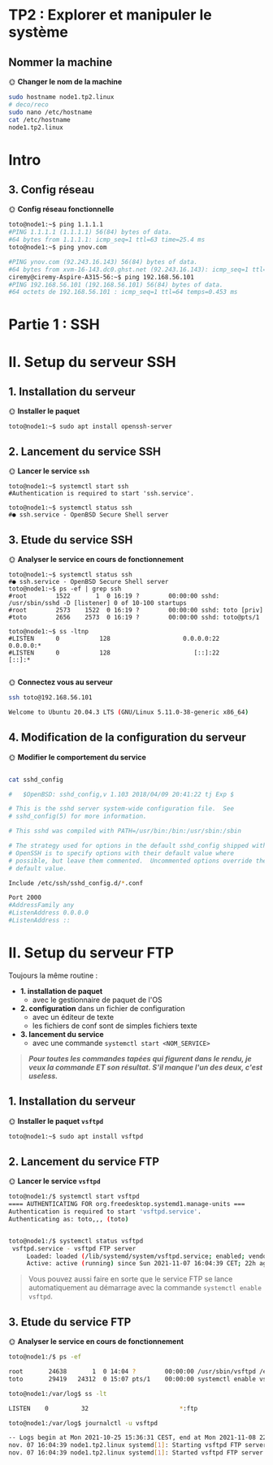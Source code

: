 # TP2 : Explorer et manipuler le système

## Nommer la machine

🌞 **Changer le nom de la machine**

```bash
sudo hostname node1.tp2.linux
# deco/reco
sudo nano /etc/hostname
cat /etc/hostname
node1.tp2.linux
```

# Intro

## 3. Config réseau

🌞 **Config réseau fonctionnelle**

```bash
toto@node1:~$ ping 1.1.1.1
#PING 1.1.1.1 (1.1.1.1) 56(84) bytes of data.
#64 bytes from 1.1.1.1: icmp_seq=1 ttl=63 time=25.4 ms
toto@node1:~$ ping ynov.com

#PING ynov.com (92.243.16.143) 56(84) bytes of data.
#64 bytes from xvm-16-143.dc0.ghst.net (92.243.16.143): icmp_seq=1 ttl=63 time=22.5 ms
ciremy@ciremy-Aspire-A315-56:~$ ping 192.168.56.101
#PING 192.168.56.101 (192.168.56.101) 56(84) bytes of data.
#64 octets de 192.168.56.101 : icmp_seq=1 ttl=64 temps=0.453 ms

```

# Partie 1 : SSH

# II. Setup du serveur SSH

## 1. Installation du serveur

🌞 **Installer le paquet**

```bash=
toto@node1:~$ sudo apt install openssh-server

```

## 2. Lancement du service SSH

🌞 **Lancer le service `ssh`**

```bash=
toto@node1:~$ systemctl start ssh
#Authentication is required to start 'ssh.service'.

toto@node1:~$ systemctl status ssh
#● ssh.service - OpenBSD Secure Shell server

```

## 3. Etude du service SSH

🌞 **Analyser le service en cours de fonctionnement**

```bash=
toto@node1:~$ systemctl status ssh
#● ssh.service - OpenBSD Secure Shell server
toto@node1:~$ ps -ef | grep ssh
#root        1522       1  0 16:19 ?        00:00:00 sshd: /usr/sbin/sshd -D [listener] 0 of 10-100 startups
#root        2573    1522  0 16:19 ?        00:00:00 sshd: toto [priv]
#toto        2656    2573  0 16:19 ?        00:00:00 sshd: toto@pts/1

toto@node1:~$ ss -ltnp
#LISTEN      0           128                    0.0.0.0:22                  0.0.0.0:*
#LISTEN      0           128                       [::]:22                     [::]:*


```

🌞 **Connectez vous au serveur**

```bash
ssh toto@192.168.56.101

Welcome to Ubuntu 20.04.3 LTS (GNU/Linux 5.11.0-38-generic x86_64)


```

## 4. Modification de la configuration du serveur

🌞 **Modifier le comportement du service**

```bash

cat sshd_config

#	$OpenBSD: sshd_config,v 1.103 2018/04/09 20:41:22 tj Exp $

# This is the sshd server system-wide configuration file.  See
# sshd_config(5) for more information.

# This sshd was compiled with PATH=/usr/bin:/bin:/usr/sbin:/sbin

# The strategy used for options in the default sshd_config shipped with
# OpenSSH is to specify options with their default value where
# possible, but leave them commented.  Uncommented options override the
# default value.

Include /etc/ssh/sshd_config.d/*.conf

Port 2000
#AddressFamily any
#ListenAddress 0.0.0.0
#ListenAddress ::


```

# II. Setup du serveur FTP

Toujours la même routine :

- **1. installation de paquet**
  - avec le gestionnaire de paquet de l'OS
- **2. configuration** dans un fichier de configuration
  - avec un éditeur de texte
  - les fichiers de conf sont de simples fichiers texte
- **3. lancement du service**
  - avec une commande `systemctl start <NOM_SERVICE>`

> **_Pour toutes les commandes tapées qui figurent dans le rendu, je veux la commande ET son résultat. S'il manque l'un des deux, c'est useless._**

## 1. Installation du serveur

🌞 **Installer le paquet `vsftpd`**

```bash
toto@node1:~$ sudo apt install vsftpd
```

## 2. Lancement du service FTP

🌞 **Lancer le service `vsftpd`**

```bash
toto@node1:/$ systemctl start vsftpd
==== AUTHENTICATING FOR org.freedesktop.systemd1.manage-units ===
Authentication is required to start 'vsftpd.service'.
Authenticating as: toto,,, (toto)


toto@node1:/$ systemctl status vsftpd
 vsftpd.service - vsftpd FTP server
     Loaded: loaded (/lib/systemd/system/vsftpd.service; enabled; vendor preset>
     Active: active (running) since Sun 2021-11-07 16:04:39 CET; 22h ago
```

> Vous pouvez aussi faire en sorte que le service FTP se lance automatiquement au démarrage avec la commande `systemctl enable vsftpd`.

## 3. Etude du service FTP

🌞 **Analyser le service en cours de fonctionnement**

```bash
toto@node1:/$ ps -ef

root       24638       1  0 14:04 ?        00:00:00 /usr/sbin/vsftpd /etc/vsftpd
toto       29419   24312  0 15:07 pts/1    00:00:00 systemctl enable vsftpd

toto@node1:/var/log$ ss -lt

LISTEN    0         32                         *:ftp                       *:*

toto@node1:/var/log$ journalctl -u vsftpd

-- Logs begin at Mon 2021-10-25 15:36:31 CEST, end at Mon 2021-11-08 22:26:51 CET. --
nov. 07 16:04:39 node1.tp2.linux systemd[1]: Starting vsftpd FTP server...
nov. 07 16:04:39 node1.tp2.linux systemd[1]: Started vsftpd FTP server.

```
